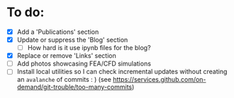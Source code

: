 # To do:
- [X] Add a 'Publications' section
- [X] Update or suppress the 'Blog' section
  - [ ] How hard is it use ipynb files for the blog?
- [X] Replace or remove 'Links' section
- [ ] Add photos showcasing FEA/CFD simulations 
- [ ] Install local utilities so I can check incremental updates without creating an `avalanche` of commits : ) (see https://services.github.com/on-demand/git-trouble/too-many-commits)
